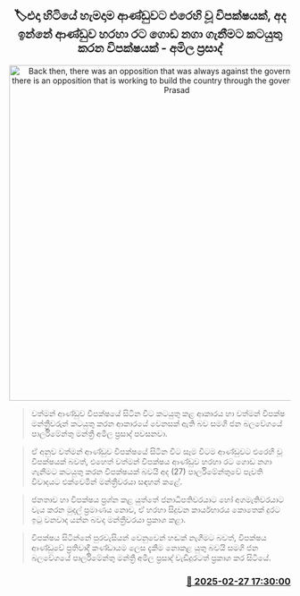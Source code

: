 <p align='center'><b><h2 align='center' title='Back then, there was an opposition that was always against the government, today there is an opposition that is working to build the country through the government - Amila Prasad'>🏷එදා හිටියේ හැමදාම ආණ්ඩුවට එරෙහි වූ විපක්ෂයක්, අද ඉන්නේ ආණ්ඩුව හරහා රට ගොඩ නගා ගැනීමට කටයුතු කරන විපක්ෂයක් - අමිල ප්‍රසාද්</h2></b></p>
<p align='center'><img src='https://helakuru.sgp1.cdn.digitaloceanspaces.com/esana/images/lib/prasad-siriwardhana-parliment.jpg' width='600' alt='Back then, there was an opposition that was always against the government, today there is an opposition that is working to build the country through the government - Amila Prasad'></p>

> වත්මන් ආණ්ඩුව විපක්ෂයේ සිටින විට කටයුතු කළ ආකාරය හා වත්මන් විපක්ෂ මන්ත්‍රීවරුන් කටයුතු කරන ආකාරයේ වෙනසක් ඇති බව සමගි ජන බලවේගයේ පාර්ලිමේන්තු මන්ත්‍රී අමිල ප්‍රසාද් පවසනවා.

> ඒ අනුව වත්මන් ආණ්ඩුව විපක්ෂයේ සිටින විට සෑම විටම ආණ්ඩුවට එරෙහි වූ විපක්ෂයක් බවත්, එහෙත් වත්මන් විපක්ෂය ආණ්ඩුව හරහා රට ගොඩ නගා ගැනීමට කටයුතු කරන විපක්ෂයක් බවයි අද (27) පාර්ලිමේන්තුවේ පැවති විවාදයට එක්වෙමින් මන්ත්‍රීවරයා සඳහන් කළේ.

> ජනතාව හා විපක්ෂය ප්‍රශ්න කළ යුත්තේ ජනාධිපතිවරයාට හෝ අගමැතිවරයාට වැය කරන මුදල් ප්‍රමාණය නොව, ඒ හරහා සිදුවන කාර්යභාරය කොතෙක් දුරට ඉටු වනවාද යන්න බවද මන්ත්‍රීවරයා ප්‍රකාශ කළා.

> විපක්ෂය සිටින්නේ පුරවැසියන් වෙනුවෙන් හඬක් නැගීමට බවත්, විපක්ෂය ආණ්ඩුවේ ප්‍රතිවාදී කණ්ඩායම ලෙස දැකීම නොකළ යුතු බවයි සමගි ජන බලවේගයේ පාර්ලිමේන්තු මන්ත්‍රී අමිල ප්‍රසාද් වැඩිදුරටත් ප්‍රකාශ කර සිටියේ.



<h3 align='right'><a href='https://www.helakuru.lk/esana/p/107874/'>📅 2025-02-27 17:30:00</a></h3>
